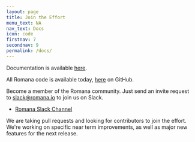 ```yaml
---
layout: page
title: Join the Effort 
menu_text: NA
nav_text: Docs
icon: code
firstnav: 7
secondnav: 9
permalink: /docs/
---
```


Documentation is available [here](http://docs.romana.io).

All Romana code is available today, [here](http://www.github.com/romana/romana) on GitHub.

Become a member of the Romana community. Just send an invite request to [slack@romana.io](mailto:slack@romana.io) to join us on Slack.

* [Romana Slack Channel](http://romana.slack.com)

We are taking pull requests and looking for contributors to join the effort. We're working on specific near term improvements, as well as major new features for the next release.
